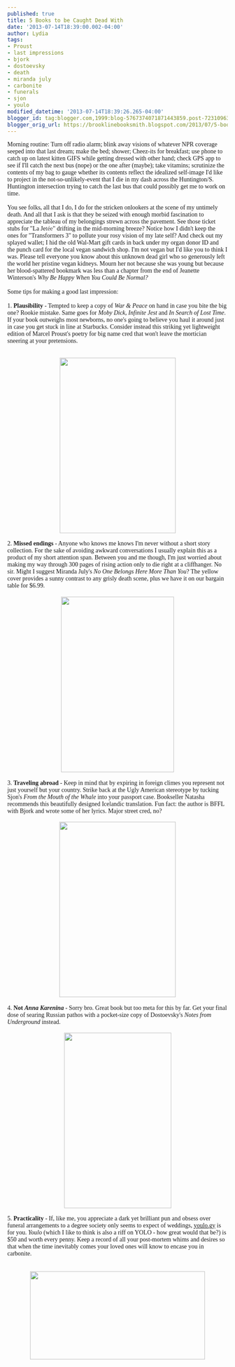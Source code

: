 ```yaml
---
published: true
title: 5 Books to be Caught Dead With
date: '2013-07-14T18:39:00.002-04:00'
author: Lydia
tags:
- Proust
- last impressions
- bjork
- dostoevsky
- death
- miranda july
- carbonite
- funerals
- sjon
- youlo
modified_datetime: '2013-07-14T18:39:26.265-04:00'
blogger_id: tag:blogger.com,1999:blog-5767374071871443859.post-7231096371458474010
blogger_orig_url: https://brooklinebooksmith.blogspot.com/2013/07/5-books-to-be-caught-dead-with.html
---
```


<span style="font-family: Georgia, Times New Roman, serif;">Morning routine: Turn off radio alarm; blink away visions of whatever NPR coverage seeped into that last dream; make the bed; shower; Cheez-its for breakfast; use phone to catch up on latest kitten GIFS while getting dressed with other hand; check GPS app to see if I'll catch the next bus (nope) or the one after (maybe); take vitamins; scrutinize the contents of my bag to gauge whether its contents reflect the idealized self-image I'd like to project in the not-so-unlikely-event that I die in my dash across the Huntington/S. Huntington intersection trying to catch the last bus that could possibly get me to work on time.</span><br /><span style="font-family: Georgia, Times New Roman, serif;"><br /></span><span style="font-family: Georgia, Times New Roman, serif;">You see folks, all that I do, I do for the stricken onlookers at the scene of my untimely death. And all that I ask is that they be seized with enough morbid fascination to appreciate the tableau of my belongings strewn across the pavement. See those ticket stubs for "La&nbsp;Je<span style="background-color: white; color: #444444; line-height: 16px;">tée</span>" drifting in the mid-morning breeze? Notice how I didn't keep the ones for "Transformers 3" to pollute your rosy vision of my late self? And check out my splayed wallet; I hid the old Wal-Mart gift cards in back under my organ donor ID and the punch card for the local vegan sandwich shop. I'm not vegan but I'd like you to think I was. Please tell everyone you know about this unknown dead girl who so generously left the world her pristine vegan kidneys. Mourn her not because she was young but because her blood-spattered bookmark&nbsp;was less than a chapter from the end of Jeanette Winterson's <i>Why Be Happy When You Could Be Normal?</i></span><br /><span style="font-family: Georgia, Times New Roman, serif;"><br /></span><span style="font-family: Georgia, Times New Roman, serif;">Some tips for making a good last impression:</span><br /><span style="font-family: Georgia, Times New Roman, serif;"><br /></span><span style="font-family: Georgia, Times New Roman, serif;">1. <b>Plausibility</b> - Tempted to keep a copy of <i>War &amp; Peace</i> on hand in case you bite the big one? Rookie mistake. Same goes for <i>Moby Dick</i>, <i>Infinite Jest</i> and <i>In Search of Lost Time</i>. If your book outweighs most newborns, no one's going to believe you haul it around just in case you get stuck in line at Starbucks. Consider instead this striking yet lightweight edition of Marcel Proust's poetry for big name cred that won't leave the mortician sneering at your pretensions.</span><br /><span style="font-family: Georgia, Times New Roman, serif;"><br /></span><div class="separator" style="clear: both; text-align: center;"><a href="https://ecx.images-amazon.com/images/I/81i5C4R2W2L._SL1500_.jpg" imageanchor="1" style="margin-left: 1em; margin-right: 1em;"><span style="font-family: Georgia, Times New Roman, serif;"><img border="0" src="https://ecx.images-amazon.com/images/I/81i5C4R2W2L._SL1500_.jpg" height="400" width="265" /></span></a></div><span style="font-family: Georgia, Times New Roman, serif;"><br /></span><span style="font-family: Georgia, Times New Roman, serif;">2. <b>Missed endings</b> - Anyone who knows me knows I'm never without a short story collection. For the sake of avoiding awkward conversations I usually explain this as a product of my short attention span. Between you and me though, I'm just worried about making my way through 300 pages of rising action only to die right at a cliffhanger. No sir. Might I suggest Miranda July's <i>No One Belongs Here More Than You</i>? The yellow cover provides a sunny contrast to any grisly death scene, plus we have it on our bargain table for $6.99.</span><br /><br /><div class="separator" style="clear: both; text-align: center;"><a href="https://media.npr.org/assets/bakertaylor/covers/n/no-one-belongs-here-more-than-you/9780743299398_custom-2bb6e7983fa00967c9c9ebbd30d77677973e1b0a-s6-c30.jpg" imageanchor="1" style="margin-left: 1em; margin-right: 1em;"><img border="0" src="https://media.npr.org/assets/bakertaylor/covers/n/no-one-belongs-here-more-than-you/9780743299398_custom-2bb6e7983fa00967c9c9ebbd30d77677973e1b0a-s6-c30.jpg" height="400" width="258" /></a></div><br /><span style="font-family: Georgia, Times New Roman, serif;">3. <b>Traveling abroad</b> - Keep in mind that by expiring in foreign climes you represent not just yourself but your country. Strike back at the Ugly American stereotype by tucking Sjon's <i>From the Mouth of the Whale</i> into your passport case. Bookseller Natasha recommends this beautifully designed Icelandic translation. Fun fact: the author is BFFL with Bjork and wrote some of her lyrics. Major street cred, no?</span><br /><span style="font-family: Georgia, Times New Roman, serif;"><br /></span><div class="separator" style="clear: both; text-align: center;"><a href="https://ecx.images-amazon.com/images/I/91kDj3HBVHL._SL1500_.jpg" imageanchor="1" style="margin-left: 1em; margin-right: 1em;"><img border="0" src="https://ecx.images-amazon.com/images/I/91kDj3HBVHL._SL1500_.jpg" height="400" width="266" /></a></div><br /><span style="font-family: Georgia, Times New Roman, serif;">4. <b>Not <i>Anna Karenina</i></b> - Sorry bro. Great book but too meta for this by far. Get your final dose of searing Russian pathos with a pocket-size copy of&nbsp;Dostoevsky's&nbsp;<i>Notes from Underground&nbsp;</i>instead.</span><br /><span style="font-family: Georgia, Times New Roman, serif;"><br /></span><div class="separator" style="clear: both; text-align: center;"><a href="https://www.penguin.com.au/jpg-large/9780141194868.jpg" imageanchor="1" style="margin-left: 1em; margin-right: 1em;"><img border="0" src="https://www.penguin.com.au/jpg-large/9780141194868.jpg" height="400" width="245" /></a></div><span style="font-family: Georgia, Times New Roman, serif;"><br /></span><span style="font-family: Georgia, Times New Roman, serif;">5. <b>Practicality</b> - If, like me, you appreciate a dark yet brilliant pun and obsess over funeral arrangements to a degree society only seems to expect of weddings,&nbsp;<a href="https://youlo.gy/">youlo.gy</a>&nbsp;is for you.&nbsp;<i>Youlo </i>(which I like to think is also a riff on YOLO - how great would that be?) is $50 and worth every penny. Keep a record of all your post-mortem whims and desires so that when the time inevitably comes your loved ones will know to encase you in carbonite.</span><br /><span style="font-family: Georgia, Times New Roman, serif;"><br /></span><span style="font-family: Georgia, Times New Roman, serif;"><br /></span><div class="separator" style="clear: both; text-align: center;"><a href="https://sphotos-b.xx.fbcdn.net/hphotos-ash4/p480x480/377644_426894900730817_307043539_n.jpg" imageanchor="1" style="margin-left: 1em; margin-right: 1em;"><img border="0" height="201" src="https://sphotos-b.xx.fbcdn.net/hphotos-ash4/p480x480/377644_426894900730817_307043539_n.jpg" width="400" /></a></div><span style="font-family: Georgia, Times New Roman, serif;"><br /></span>